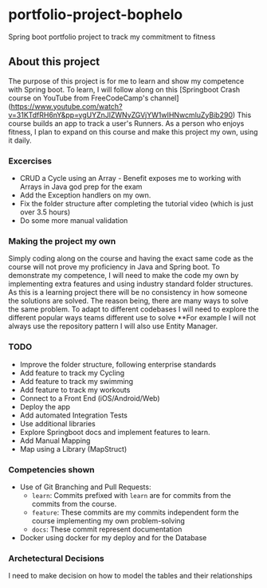 # portfolio-project-bophelo
Spring boot portfolio project to track my commitment to fitness

## About this project
The purpose of this project is for me to learn and show my competence with Spring boot.
To learn, I will follow along on this [Springboot Crash course on YouTube from FreeCodeCamp's channel] (https://www.youtube.com/watch?v=31KTdfRH6nY&pp=ygUYZnJlZWNvZGVjYW1wIHNwcmluZyBib290)
This course builds an app to track a user's Runners.
As a person who enjoys fitness, I plan to expand on this course and make this project my own, using it daily.

### Excercises
- CRUD a Cycle using an Array - Benefit exposes me to working with Arrays in Java god prep for the exam
- Add the Exception handlers on my own.
- Fix the folder structure after completing the tutorial video (which is just over 3.5 hours)
- Do some more manual validation

### Making the project my own
Simply coding along on the course and having the exact same code as the course will not prove my proficiency in Java and Spring boot.
To demonstrate my competence, I will need to make the code my own by implementing extra features and using industry standard folder structures.
As this is a learning project there will be no consistency in how someone the solutions are solved. 
The reason being, there are many ways to solve the same problem. To adapt to different codebases I will need to explore the different popular ways teams different use to solve
**For example I will not always use the repository pattern I will also use Entity Manager.

### TODO
- Improve the folder structure, following enterprise standards
- Add feature to track my Cycling
- Add feature to track my swimming
- Add feature to track my workouts
- Connect to a Front End (iOS/Android/Web)
- Deploy the app
- Add automated Integration Tests
- Use additional libraries
- Explore Springboot docs and implement features to learn.
- Add Manual Mapping
- Map using a Library (MapStruct)

### Competencies shown
- Use of Git Branching and Pull Requests: 
  - `learn`: Commits prefixed with `learn` are for commits from the commits from the course.
  - `feature`: These commits are my commits independent form the course implementing my own problem-solving
  - `docs`: These commit represent documentation 
- Docker using docker for my deploy and for the Database

### Archetectural Decisions
I need to make decision on how to model the tables and their relationships